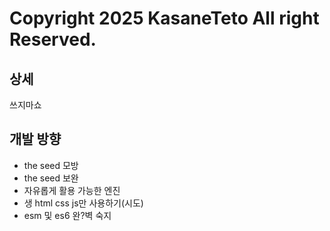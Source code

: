 # Copyright 2025 KasaneTeto All right Reserved.
## 상세
쓰지마쇼
## 개발 방향
 * the seed 모방
  * the seed 보완
 * 자유롭게 활용 가능한 엔진
 * 생 html css js만 사용하기(시도)
 * esm 및 es6 완?벽 숙지